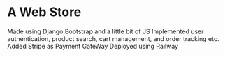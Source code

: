 #  A Web Store
Made using Django,Bootstrap and a little bit of JS
Implemented user authentication, product search, cart management, and order tracking etc.
Added Stripe as Payment GateWay
Deployed using Railway

